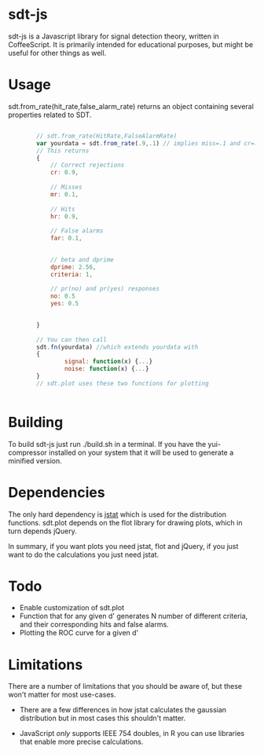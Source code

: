 sdt-js
======

sdt-js is a Javascript library for signal detection theory, written in
CoffeeScript. It is primarily intended for educational purposes, but
might be useful for other things as well.

Usage
=====
sdt.from_rate(hit_rate,false_alarm_rate) returns an object containing
several properties related to SDT. 

```javascript

        // sdt.from_rate(HitRate,FalseAlarmRate)
        var yourdata = sdt.from_rate(.9,.1) // implies miss=.1 and cr=.9
        // This returns
        {
            // Correct rejections
            cr: 0.9,
            
            // Misses 
            mr: 0.1,
            
            // Hits
            hr: 0.9,
            
            // False alarms
            far: 0.1,
            

            // beta and dprime
            dprime: 2.56,
            criteria: 1,
            
            // pr(no) and pr(yes) responses
            no: 0.5
            yes: 0.5

                
        }
        
        // You can then call
        sdt.fn(yourdata) //which extends yourdata with
        {
                signal: function(x) {...}
                noise: function(x) {...}
        }
        // sdt.plot uses these two functions for plotting
        

```


Building
========

To build sdt-js just run ./build.sh in a terminal. If you have the
yui-compressor installed on your system that it will be used to
generate a minified version.


Dependencies
============
The only hard dependency is [jstat](https://github.com/jstat/jstat)
which is used for the distribution functions. sdt.plot depends on
the flot library for drawing plots, which in turn depends jQuery.

In summary, if you want plots you need jstat, flot and jQuery, if
you just want to do the calculations you just need jstat.


Todo
=====

- Enable customization of sdt.plot
- Function that for any given d' generates N number of different
  criteria, and their corresponding hits and false alarms.
- Plotting the ROC curve for a given d'

Limitations 
=========== 

There are a number of limitations that you should be aware of, but
these won't matter for most use-cases.

- There are a few differences in how jstat calculates the gaussian
  distribution but in most cases this shouldn't matter.

- JavaScript _only_ supports IEEE 754 doubles, in R you can use
  libraries that enable more precise calculations. 
